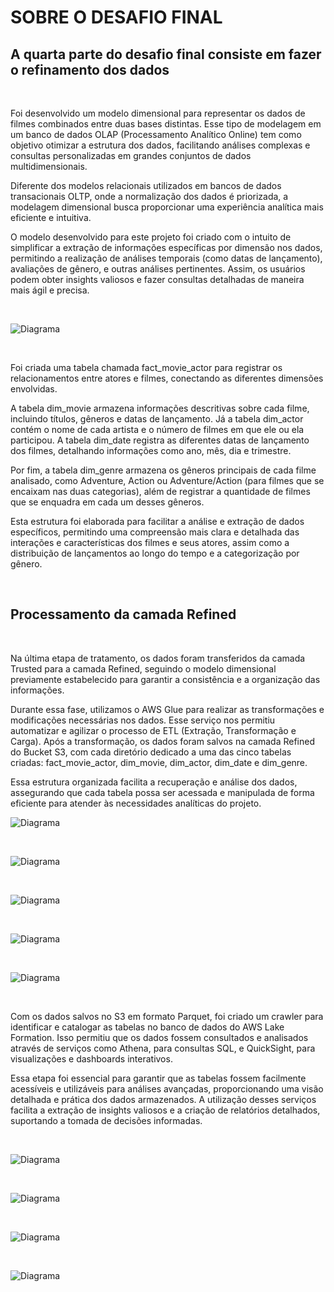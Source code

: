 # SOBRE O DESAFIO FINAL
## A quarta parte do desafio final consiste em fazer o refinamento dos dados 

<br>

Foi desenvolvido um modelo dimensional para representar os dados de filmes combinados entre duas bases distintas. Esse tipo de modelagem em um banco de dados OLAP (Processamento Analítico Online) tem como objetivo otimizar a estrutura dos dados, facilitando análises complexas e consultas personalizadas em grandes conjuntos de dados multidimensionais.

Diferente dos modelos relacionais utilizados em bancos de dados transacionais OLTP, onde a normalização dos dados é priorizada, a modelagem dimensional busca proporcionar uma experiência analítica mais eficiente e intuitiva.

O modelo desenvolvido para este projeto foi criado com o intuito de simplificar a extração de informações específicas por dimensão nos dados, permitindo a realização de análises temporais (como datas de lançamento), avaliações de gênero, e outras análises pertinentes. Assim, os usuários podem obter insights valiosos e fazer consultas detalhadas de maneira mais ágil e precisa.

<br>

![Diagrama](https://github.com/rafaelkabata/ProgramaBolsasPB/blob/main/Sprint%209/evidencias/Diagrama.jpeg)

<br>

Foi criada uma tabela chamada fact_movie_actor para registrar os relacionamentos entre atores e filmes, conectando as diferentes dimensões envolvidas.

A tabela dim_movie armazena informações descritivas sobre cada filme, incluindo títulos, gêneros e datas de lançamento. Já a tabela dim_actor contém o nome de cada artista e o número de filmes em que ele ou ela participou. A tabela dim_date registra as diferentes datas de lançamento dos filmes, detalhando informações como ano, mês, dia e trimestre.

Por fim, a tabela dim_genre armazena os gêneros principais de cada filme analisado, como Adventure, Action ou Adventure/Action (para filmes que se encaixam nas duas categorias), além de registrar a quantidade de filmes que se enquadra em cada um desses gêneros.

Esta estrutura foi elaborada para facilitar a análise e extração de dados específicos, permitindo uma compreensão mais clara e detalhada das interações e características dos filmes e seus atores, assim como a distribuição de lançamentos ao longo do tempo e a categorização por gênero.

<br>

## Processamento da camada Refined
<br>

Na última etapa de tratamento, os dados foram transferidos da camada Trusted para a camada Refined, seguindo o modelo dimensional previamente estabelecido para garantir a consistência e a organização das informações.

Durante essa fase, utilizamos o AWS Glue para realizar as transformações e modificações necessárias nos dados. Esse serviço nos permitiu automatizar e agilizar o processo de ETL (Extração, Transformação e Carga). Após a transformação, os dados foram salvos na camada Refined do Bucket S3, com cada diretório dedicado a uma das cinco tabelas criadas: fact_movie_actor, dim_movie, dim_actor, dim_date e dim_genre.

Essa estrutura organizada facilita a recuperação e análise dos dados, assegurando que cada tabela possa ser acessada e manipulada de forma eficiente para atender às necessidades analíticas do projeto.

![Diagrama](https://github.com/rafaelkabata/ProgramaBolsasPB/blob/main/Sprint%209/evidencias/s3_Refined.PNG)

<br>

![Diagrama](https://github.com/rafaelkabata/ProgramaBolsasPB/blob/main/Sprint%209/evidencias/dim_actor_select.PNG)

<br>

![Diagrama](https://github.com/rafaelkabata/ProgramaBolsasPB/blob/main/Sprint%209/evidencias/dim_date_select.PNG)

<br>

![Diagrama](https://github.com/rafaelkabata/ProgramaBolsasPB/blob/main/Sprint%209/evidencias/dim_movie_actor_select.PNG)

<br>

![Diagrama](https://github.com/rafaelkabata/ProgramaBolsasPB/blob/main/Sprint%209/evidencias/dim_movie_select.PNG)

<br>

Com os dados salvos no S3 em formato Parquet, foi criado um crawler para identificar e catalogar as tabelas no banco de dados do AWS Lake Formation. Isso permitiu que os dados fossem consultados e analisados através de serviços como Athena, para consultas SQL, e QuickSight, para visualizações e dashboards interativos.

Essa etapa foi essencial para garantir que as tabelas fossem facilmente acessíveis e utilizáveis para análises avançadas, proporcionando uma visão detalhada e prática dos dados armazenados. A utilização desses serviços facilita a extração de insights valiosos e a criação de relatórios detalhados, suportando a tomada de decisões informadas.

<br>

![Diagrama](https://github.com/rafaelkabata/ProgramaBolsasPB/blob/main/Sprint%209/evidencias/crawler_1.PNG)

<br>

![Diagrama](https://github.com/rafaelkabata/ProgramaBolsasPB/blob/main/Sprint%209/evidencias/tables_crawler.PNG)

<br>

![Diagrama](https://github.com/rafaelkabata/ProgramaBolsasPB/blob/main/Sprint%209/evidencias/athena_view.PNG)

<br>

![Diagrama](https://github.com/rafaelkabata/ProgramaBolsasPB/blob/main/Sprint%209/evidencias/athena_view2.PNG)
















